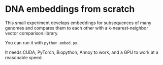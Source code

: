 # DNA embeddings from scratch

This small experiment develops embeddings for subsequences of many genomes and compares them to each other with a k-nearest-neighbor vector comparison library.

You can run it with `python embed.py`.

It needs CUDA, PyTorch, Biopython, Annoy to work, and a GPU to work at a reasonable speed.